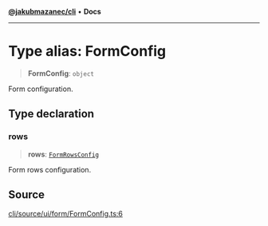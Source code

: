 [**@jakubmazanec/cli**](../README.md) • **Docs**

---

# Type alias: FormConfig

> **FormConfig**: `object`

Form configuration.

## Type declaration

### rows

> **rows**: [`FormRowsConfig`](FormRowsConfig.md)

Form rows configuration.

## Source

[cli/source/ui/form/FormConfig.ts:6](https://github.com/jakubmazanec/tools/blob/2f8bfe433bf76006231c1e3b5197238029672b8c/packages/cli/source/ui/form/FormConfig.ts#L6)
